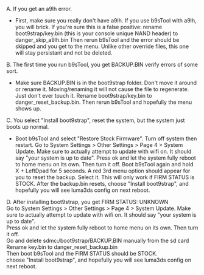 A. If you get an a9lh error.<br>
- First, make sure you really don't have a9lh. If you use b9sTool with a9lh, you will brick.
If you're sure this is a false positive: rename boot9strap/key.bin (this is your console unique NAND header) to danger_skip_a9lh.bin
Then rerun b9sTool and the error should be skipped and you get to the menu. Unlike other override files, this one will stay persistant and not be deleted.

B. The first time you run b9sTool, you get BACKUP.BIN verify errors of some sort.
- Make sure BACKUP.BIN is in the boot9strap folder. Don't move it around or rename it. Moving/renaming it will not cause the file to regenerate. Just don't ever touch it.
Rename boot9strap/key.bin to danger_reset_backup.bin. Then rerun b9sTool and hopefully the menu shows up.

C. You select "Install boot9strap", reset the system, but the system just boots up normal.
- Boot b9sTool and select "Restore Stock Firmware". Turn off system then restart.
Go to System Settings > Other Settings > Page 4 > System Update. Make sure to actually attempt to update with wifi on.
It should say "your system is up to date". Press ok and let the system fully reboot to home menu on its own. Then turn it off.
Boot b9sTool again and hold X + LeftDpad for 5 seconds. A red 3rd menu option should appear for you to reset the backup. Select it. This will only work if FIRM STATUS is STOCK.
After the backup.bin resets, choose "Install boot9strap", and hopefully you will see luma3ds config on next reboot.

D. After installing boot9strap, you get FIRM STATUS: UNKNOWN<br>
Go to System Settings > Other Settings > Page 4 > System Update. Make sure to actually attempt to update with wifi on. It should say "your system is up to date".<br>
Press ok and let the system fully reboot to home menu on its own. Then turn it off.<br>
Go and delete sdmc:/boot9strap/BACKUP.BIN manually from the sd card<br>
Rename key.bin to danger_reset_backup.bin<br>
Then boot b9sTool and the FIRM STATUS should be STOCK.<br>
choose "Install boot9strap", and hopefully you will see luma3ds config on next reboot.